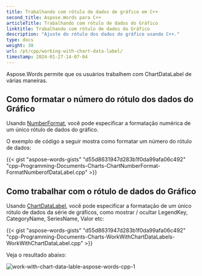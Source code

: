 ```yaml
---
title: Trabalhando com rótulo de dados de gráfico em C++
second_title: Aspose.Words para C++
articleTitle: Trabalhando com rótulo de dados do Gráfico
linktitle: Trabalhando com rótulo de dados do Gráfico
description: "Ajuste do rótulo dos dados do gráfico usando C++."
type: docs
weight: 30
url: /pt/cpp/working-with-chart-data-label/
timestamp: 2024-01-27-14-07-04
---
```


Aspose.Words permite que os usuários trabalhem com ChartDataLabel de várias maneiras.

## Como formatar o número do rótulo dos dados do Gráfico

Usando [NumberFormat](https://reference.aspose.com/words/cpp/aspose.words.drawing.charts/chartdatalabel/get_numberformat/), você pode especificar a formatação numérica de um único rótulo de dados do gráfico.

O exemplo de código a seguir mostra como formatar um número do rótulo de dados:

{{< gist "aspose-words-gists" "d55d8631947d283b1f0da99afa06c492" "cpp-Programming-Documents-Charts-ChartNumberFormat-FormatNumberofDataLabel.cpp" >}}


## Como trabalhar com o rótulo de dados do Gráfico

Usando [ChartDataLabel](https://reference.aspose.com/words/cpp/aspose.words.drawing.charts/chartdatalabel/), você pode especificar a formatação de um único rótulo de dados da série de gráficos, como mostrar / ocultar LegendKey, CategoryName, SeriesName, Valor etc:

{{< gist "aspose-words-gists" "d55d8631947d283b1f0da99afa06c492" "cpp-Programming-Documents-Charts-WorkWithChartDataLabels-WorkWithChartDataLabel.cpp" >}}

Veja o resultado abaixo:

![work-with-chart-data-lable-aspose-words-cpp-1](working-with-chart-data-label-1.png)
